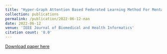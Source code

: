 ```yaml
---
title: "Hyper-Graph Attention Based Federated Learning Method For Mental Health Detection"
collection: publications
permalink: /publication/2022-06-12-nan
date: 2022-06-12
venue: 'IEEE Journal of Biomedical and Health Informatics'
citation count: '8.0'
---
```

[Download paper here](https://scholar.google.com/citations?view_op=view_citation&hl=en&user=CCckbEUAAAAJ&cstart=20&pagesize=80&citation_for_view=CCckbEUAAAAJ:NXb4pA-qfm4C)
